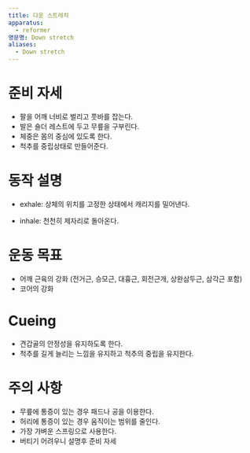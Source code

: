 ```yaml
---
title: 다운 스트레치
apparatus:
  - reformer
영문명: Down stretch
aliases:
  - Down stretch
---
```


# 준비 자세

- 팔을 어깨 너비로 벌리고 풋바를 잡는다.
- 발은 숄더 레스트에 두고 무릎을 구부린다.
- 체중은 몸의 중심에 있도록 한다.
- 척추를 중립상태로 만들어준다.

# 동작 설명

- exhale: 상체의 위치를 고정한 상태에서 캐리지를 밀어낸다.

- inhale: 천천히 제자리로 돌아온다.

# 운동 목표

- 어깨 근육의 강화 (전거근, 승모근, 대흉근, 회전근개, 상완삼두근, 삼각근 포함)
- 코어의 강화

# Cueing

- 견갑골의 안정성을 유지하도록 한다.
- 척추를 길게 늘리는 느낌을 유지하고 척추의 중립을 유지한다.

# 주의 사항

- 무릎에 통증이 있는 경우 패드나 공을 이용한다.
- 허리에 통증이 있는 경우 움직이는 범위를 줄인다.
- 가장 가벼운 스프링으로 사용한다.
- 버티기 어려우니 설명후 준비 자세
